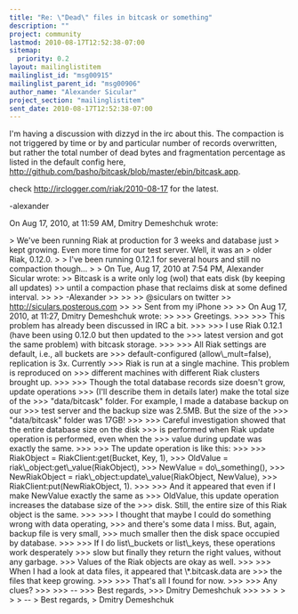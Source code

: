 ```yaml
---
title: "Re: \"Dead\" files in bitcask or something"
description: ""
project: community
lastmod: 2010-08-17T12:52:38-07:00
sitemap:
  priority: 0.2
layout: mailinglistitem
mailinglist_id: "msg00915"
mailinglist_parent_id: "msg00906"
author_name: "Alexander Sicular"
project_section: "mailinglistitem"
sent_date: 2010-08-17T12:52:38-07:00
---
```



I'm having a discussion with dizzyd in the irc about this. The compaction is 
not triggered by time or by and particular number of records overwritten, but 
rather the total number of dead bytes and fragmentation percentage as listed in 
the default config here, 
http://github.com/basho/bitcask/blob/master/ebin/bitcask.app.

check http://irclogger.com/riak/2010-08-17 for the latest.

-alexander


On Aug 17, 2010, at 11:59 AM, Dmitry Demeshchuk wrote:

&gt; We've been running Riak at production for 3 weeks and database just
&gt; kept growing. Even more time for our test server. Well, it was an
&gt; older Riak, 0.12.0.
&gt; 
&gt; I've been running 0.12.1 for several hours and still no compaction though...
&gt; 
&gt; On Tue, Aug 17, 2010 at 7:54 PM, Alexander Sicular  wrote:
&gt;&gt; Bitcask is a write only log (wol) that eats disk (by keeping all updates)
&gt;&gt; until a compaction phase that reclaims disk at some defined interval.
&gt;&gt; 
&gt;&gt; -Alexander
&gt;&gt; 
&gt;&gt; 
&gt;&gt; @siculars on twitter
&gt;&gt; http://siculars.posterous.com
&gt;&gt; 
&gt;&gt; Sent from my iPhone
&gt;&gt; 
&gt;&gt; On Aug 17, 2010, at 11:27, Dmitry Demeshchuk  wrote:
&gt;&gt; 
&gt;&gt;&gt; Greetings.
&gt;&gt;&gt; 
&gt;&gt;&gt; This problem has already been discussed in IRC a bit.
&gt;&gt;&gt; 
&gt;&gt;&gt; I use Riak 0.12.1 (have been using 0.12.0 but then updated to the
&gt;&gt;&gt; latest version and got the same problem) with bitcask storage.
&gt;&gt;&gt; 
&gt;&gt;&gt; All Riak settings are default, i.e., all buckets are
&gt;&gt;&gt; default-configured (allow\\_mult=false), replication is 3x. Currently
&gt;&gt;&gt; Riak is run at a single machine. This problem is reproduced on
&gt;&gt;&gt; different machines with different Riak clusters brought up.
&gt;&gt;&gt; 
&gt;&gt;&gt; Though the total database records size doesn't grow, update operations
&gt;&gt;&gt; (I'll describe them in details later) make the total size of the
&gt;&gt;&gt; "data/bitcask" folder. For example, I made a database backup on our
&gt;&gt;&gt; test server and the backup size was 2.5MB. But the size of the
&gt;&gt;&gt; "data/bitcask" folder was 17GB!
&gt;&gt;&gt; 
&gt;&gt;&gt; Careful investigation showed that the entire database size on the disk
&gt;&gt;&gt; is performed when Riak update operation is performed, even when the
&gt;&gt;&gt; value during update was exactly the same.
&gt;&gt;&gt; 
&gt;&gt;&gt; The update operation is like this:
&gt;&gt;&gt; 
&gt;&gt;&gt; RiakObject = RiakClient:get(Bucket, Key, 1),
&gt;&gt;&gt; OldValue = riak\\_object:get\\_value(RiakObject),
&gt;&gt;&gt; NewValue = do\\_something(),
&gt;&gt;&gt; NewRiakObject = riak\\_object:update\\_value(RiakObject, NewValue),
&gt;&gt;&gt; RiakClient:put(NewRiakObject, 1).
&gt;&gt;&gt; 
&gt;&gt;&gt; And it appeared that even if I make NewValue exactly the same as
&gt;&gt;&gt; OldValue, this update operation increases the database size of the
&gt;&gt;&gt; disk. Still, the entire size of this Riak object is the same.
&gt;&gt;&gt; 
&gt;&gt;&gt; I thought that maybe I could do something wrong with data operating,
&gt;&gt;&gt; and there's some data I miss. But, again, backup file is very small,
&gt;&gt;&gt; much smaller then the disk space occupied by database.
&gt;&gt;&gt; 
&gt;&gt;&gt; If I do list\\_buckets or list\\_keys, these operations work desperately
&gt;&gt;&gt; slow but finally they return the right values, without any garbage.
&gt;&gt;&gt; Values of the Riak objects are okay as well.
&gt;&gt;&gt; 
&gt;&gt;&gt; When I had a look at data files, it appeared that \\*.bitcask.data are
&gt;&gt;&gt; the files that keep growing.
&gt;&gt;&gt; 
&gt;&gt;&gt; That's all I found for now.
&gt;&gt;&gt; 
&gt;&gt;&gt; Any clues?
&gt;&gt;&gt; 
&gt;&gt;&gt; --
&gt;&gt;&gt; Best regards,
&gt;&gt;&gt; Dmitry Demeshchuk
&gt;&gt;&gt; 
&gt;&gt; 
&gt; 
&gt; 
&gt; 
&gt; -- 
&gt; Best regards,
&gt; Dmitry Demeshchuk
